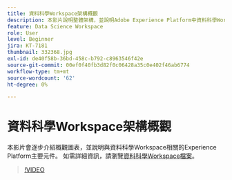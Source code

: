 ```yaml
---
title: 資料科學Workspace架構概觀
description: 本影片說明整體架構，並說明Adobe Experience Platform中資料科學Workspace的主要元件。
feature: Data Science Workspace
role: User
level: Beginner
jira: KT-7181
thumbnail: 332368.jpg
exl-id: de40f58b-36bd-458c-b792-c8963546f42e
source-git-commit: 00ef0f40fb3d82f0c06428a35c0e402f46ab6774
workflow-type: tm+mt
source-wordcount: '62'
ht-degree: 0%

---
```


# 資料科學Workspace架構概觀

本影片會逐步介紹概觀圖表，並說明與資料科學Workspace相關的Experience Platform主要元件。 如需詳細資訊，請瀏覽[資料科學Workspace檔案](https://experienceleague.adobe.com/docs/experience-platform/data-science-workspace/home.html)。

>[!VIDEO](https://video.tv.adobe.com/v/332368)

